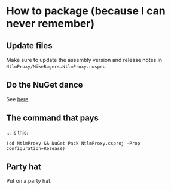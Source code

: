 # How to package (because I can never remember)

## Update files

Make sure to update the assembly version and release notes in `NtlmProxy/MikeRogers.NtlmProxy.nuspec`.

## Do the NuGet dance

See [here](http://docs.nuget.org/docs/creating-packages/creating-and-publishing-a-package).

## The command that pays

... is this:

    (cd NtlmProxy && NuGet Pack NtlmProxy.csproj -Prop Configuration=Release)

## Party hat

Put on a party hat.
